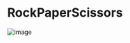 # RockPaperScissors

![image](https://user-images.githubusercontent.com/91471170/154528867-b9b921f1-58aa-40e1-b9b4-8b326ae2034b.png)
